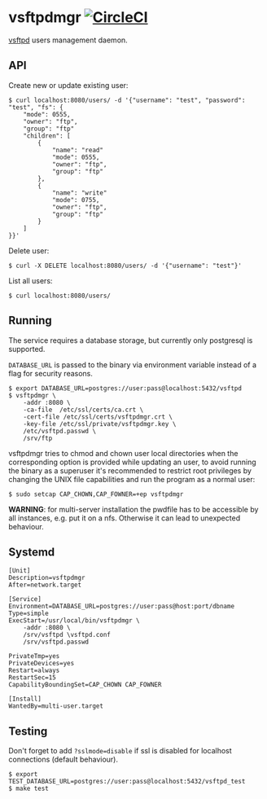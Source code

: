 # vsftpdmgr [![CircleCI](https://circleci.com/gh/amenzhinsky/vsftpdmgr.svg?style=svg)](https://circleci.com/gh/amenzhinsky/vsftpdmgr)

[vsftpd](https://en.wikipedia.org/wiki/Vsftpd) users management daemon.

## API

Create new or update existing user:
```
$ curl localhost:8080/users/ -d '{"username": "test", "password": "test", "fs": {
	"mode": 0555,
	"owner": "ftp",
	"group": "ftp"
	"children": [
		{
			"name": "read"
			"mode": 0555,
			"owner": "ftp",
			"group": "ftp"
		},
		{
			"name": "write"
			"mode": 0755,
			"owner": "ftp",
			"group": "ftp"
		}
	]
}}'
```

Delete user:
```
$ curl -X DELETE localhost:8080/users/ -d '{"username": "test"}'
```

List all users:
```
$ curl localhost:8080/users/
```

## Running

The service requires a database storage, but currently only postgresql is supported.

`DATABASE_URL` is passed to the binary via environment variable instead of a flag for security reasons.

```
$ export DATABASE_URL=postgres://user:pass@localhost:5432/vsftpd
$ vsftpdmgr \
	-addr :8080 \
	-ca-file  /etc/ssl/certs/ca.crt \
	-cert-file /etc/ssl/certs/vsftpdmgr.crt \
	-key-file /etc/ssl/private/vsftpdmgr.key \
	/etc/vsftpd.passwd \
	/srv/ftp
```

vsftpdmgr tries to chmod and chown user local directories when the corresponding option is provided while updating an user, to avoid running the binary as a superuser it's recommended to restrict root privileges by changing the UNIX file capabilities and run the program as a normal user:
```
$ sudo setcap CAP_CHOWN,CAP_FOWNER=+ep vsftpdmgr
```

**WARNING**: for multi-server installation the pwdfile has to be accessible by all instances, e.g. put it on a nfs. Otherwise it can lead to unexpected behaviour.

## Systemd

```
[Unit]
Description=vsftpdmgr
After=network.target

[Service]
Environment=DATABASE_URL=postgres://user:pass@host:port/dbname
Type=simple
ExecStart=/usr/local/bin/vsftpdmgr \
	-addr :8080 \
	/srv/vsftpd \vsftpd.conf
	/srv/vsftpd.passwd

PrivateTmp=yes
PrivateDevices=yes
Restart=always
RestartSec=15
CapabilityBoundingSet=CAP_CHOWN CAP_FOWNER

[Install]
WantedBy=multi-user.target
```

## Testing

Don't forget to add `?sslmode=disable` if ssl is disabled for localhost connections (default behaviour).

```
$ export TEST_DATABASE_URL=postgres://user:pass@localhost:5432/vsftpd_test
$ make test
```
